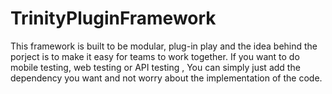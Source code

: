 # TrinityPluginFramework
This framework is built to be modular, plug-in play and the idea behind the porject is to make it easy for teams to work together. If you want to do mobile testing, web testing or API testing , You can simply just add the dependency you want and not worry about the implementation of the code.
